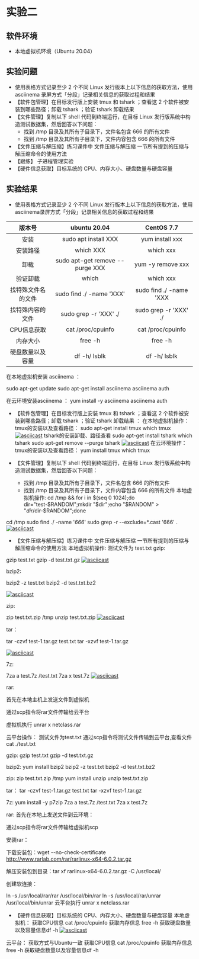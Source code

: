 # 实验二
## 软件环境
- 本地虚拟机环境（Ubuntu 20.04）


## 实验问题
- 使用表格方式记录至少 2 个不同 Linux 发行版本上以下信息的获取方法，使用 asciinema 录屏方式「分段」记录相关信息的获取过程和结果
- 【软件包管理】在目标发行版上安装 tmux 和 tshark ；查看这 2 个软件被安装到哪些路径；卸载 tshark ；验证 tshark 卸载结果
- 【文件管理】复制以下 shell 代码到终端运行，在目标 Linux 发行版系统中构造测试数据集，然后回答以下问题：
	- 找到 /tmp 目录及其所有子目录下，文件名包含 666 的所有文件
	- 找到 /tmp 目录及其所有子目录下，文件内容包含 666 的所有文件
- 【文件压缩与解压缩】练习课件中 文件压缩与解压缩 一节所有提到的压缩与解压缩命令的使用方法
- 【跟练】 子进程管理实验
- 【硬件信息获取】目标系统的 CPU、内存大小、硬盘数量与硬盘容量


## 实验结果
- 使用表格方式记录至少 2 个不同 Linux 发行版本上以下信息的获取方法，使用 asciinema录屏方式「分段」记录相关信息的获取过程和结果
 
 | 版本号|	ubuntu 20.04|CentOS 7.7 | 
| :-----:| :----: | :----: |
| 安装|sudo apt install XXX|yum install xxx |
| 安装路径|which XXX|which xxx |
| 卸载|sudo apt-get remove --purge XXX|yum -y remove xxx |
| 验证卸载|which|which xxx |
| 找特殊文件名的文件|sudo find ./ -name 'XXX'|sudo find ./ -name 'XXX |
| 找特殊内容的文件|sudo grep -r 'XXX' ./|sudo grep -r 'XXX' ./ |
| CPU信息获取|cat /proc/cpuinfo|cat /proc/cpuinfo |
| 内存大小|free -h|free -h |
| 硬盘数量以及容量|df -h/ lsblk|df -h/ lsblk |



在本地虚拟机安装 asciinema ：

sudo apt-get update
sudo apt-get install asciinema
asciinema auth


在云环境安装asciinema ：
yum install -y  asciinema
asciinema auth


- 【软件包管理】在目标发行版上安装 tmux 和 tshark ；查看这 2 个软件被安装到哪些路径；卸载 tshark ；验证 tshark 卸载结果 ：
在本地虚拟机操作：
tmux的安装以及查看路径：
sudo apt-get install tmux
which tmux
[![asciicast](https://asciinema.org/a/FAa4yoyFGNGnaQNTCtzGGrQlp.svg)](https://asciinema.org/a/FAa4yoyFGNGnaQNTCtzGGrQlp)
tshark的安装卸载、路径查看
sudo apt-get install tshark
which tshark
sudo apt-get remove --purge tshark
[![asciicast](https://asciinema.org/a/n5eds4VYaZU8r6gUzEeXZ3uv7.svg)](https://asciinema.org/a/n5eds4VYaZU8r6gUzEeXZ3uv7)
在云环境操作：
tmux的安装以及查看路径：
yum install tmux
which tmux


- 【文件管理】复制以下 shell 代码到终端运行，在目标 Linux 发行版系统中构造测试数据集，然后回答以下问题：
	- 找到 /tmp 目录及其所有子目录下，文件名包含 666 的所有文件
	- 找到 /tmp 目录及其所有子目录下，文件内容包含 666 的所有文件
本地虚拟机操作:
cd /tmp && for i in $(seq 0 1024);do dir="test-$RANDOM";mkdir "$dir";echo "$RANDOM" > "$dir/$dir-$RANDOM";done

cd /tmp
sudo find ./ -name '*666*'
sudo grep -r --exclude=*.cast '666' .
[![asciicast](https://asciinema.org/a/lEK4rXMP3ctM28TM8KM9ZQZGY.svg)](https://asciinema.org/a/lEK4rXMP3ctM28TM8KM9ZQZGY)


- 【文件压缩与解压缩】练习课件中 文件压缩与解压缩 一节所有提到的压缩与解压缩命令的使用方法
本地虚拟机操作:
测试文件为 test.txt gzip:

gzip test.txt
gzip -d test.txt.gz
[![asciicast](https://asciinema.org/a/3ma6Vwbg5G6osJX39T0XlpF2u.svg)](https://asciinema.org/a/3ma6Vwbg5G6osJX39T0XlpF2u)

bzip2:

bzip2 -z test.txt
bzip2 -d test.txt.bz2

[![asciicast](https://asciinema.org/a/g5qSqMtVhEbBZpodDSKRmJ8pj.svg)](https://asciinema.org/a/g5qSqMtVhEbBZpodDSKRmJ8pj)

zip:

zip test.txt.zip /tmp
unzip test.txt.zip
[![asciicast](https://asciinema.org/a/HMy3hCz1DfcSfR1aDrk7zLVAs.svg)](https://asciinema.org/a/HMy3hCz1DfcSfR1aDrk7zLVAs)

tar：

tar -czvf test-1.tar.gz test.txt
tar -xzvf test-1.tar.gz

[![asciicast](https://asciinema.org/a/qR9Evwi14RwgKArKgqAihJM4i.svg)](https://asciinema.org/a/qR9Evwi14RwgKArKgqAihJM4i)

7z:

7za a test.7z /test.txt
7za x test.7z
[![asciicast](https://asciinema.org/a/QLcZbJlEGH32Pdw1l9F7ewMFY.svg)](https://asciinema.org/a/QLcZbJlEGH32Pdw1l9F7ewMFY)


rar:

首先在本地主机上发送文件到虚拟机

通过scp指令将rar文件传输给云平台

虚拟机执行 unrar x netclass.rar


云平台操作：
测试文件为test.txt
通过scp指令将测试文件传输到云平台,查看文件 cat ./test.txt

gzip:
gzip test.txt
gzip -d test.txt.gz

bzip2:
yum install bzip2
bzip2 -z test.txt
bzip2 -d test.txt.bz2

zip:
zip test.txt.zip /tmp
yum install unzip
unzip test.txt.zip

tar：
tar -czvf test-1.tar.gz test.txt
tar -xzvf test-1.tar.gz

7z:
yum install -y p7zip
7za a test.7z /test.txt
7za x test.7z

rar:
首先在本地上发送文件到云环境：

通过scp指令将rar文件传输给虚拟机scp 

安装rar：

下载安装包：wget --no-check-certificate http://www.rarlab.com/rar/rarlinux-x64-6.0.2.tar.gz

解压安装包到目录：tar xf rarlinux-x64-6.0.2.tar.gz -C /usr/local/

创建软连接：

ln -s /usr/local/rar/rar /usr/local/bin/rar
ln -s /usr/local/rar/unrar /usr/local/bin/unrar
云平台执行 unrar x netclass.rar


- 【硬件信息获取】目标系统的 CPU、内存大小、硬盘数量与硬盘容量
本地虚拟机：
获取CPU信息 cat /proc/cpuinfo 获取内存信息 free -h 获取硬盘数量以及容量信息df -h 
[![asciicast](https://asciinema.org/a/2e5lhKP72FYCxjrWBCmONSEdP.svg)](https://asciinema.org/a/2e5lhKP72FYCxjrWBCmONSEdP)

云平台：
获取方式与Ubuntu一致 获取CPU信息 cat /proc/cpuinfo 获取内存信息 free -h 获取硬盘数量以及容量信息df -h 
